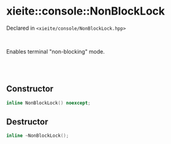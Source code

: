 # xieite::console::NonBlockLock
Declared in `<xieite/console/NonBlockLock.hpp>`

<br/>

Enables terminal "non-blocking" mode.

<br/><br/>

## Constructor
```cpp
inline NonBlockLock() noexcept;
```

## Destructor
```cpp
inline ~NonBlockLock();
```
